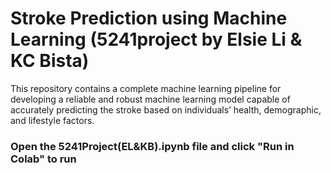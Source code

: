 # Stroke Prediction using Machine Learning (5241project by Elsie Li & KC Bista)
This repository contains a complete machine learning pipeline for developing a reliable and robust machine learning model capable of accurately predicting the stroke based on individuals’ health, demographic, and lifestyle factors.

### Open the 5241Project(EL&KB).ipynb file and click "Run in Colab" to run

